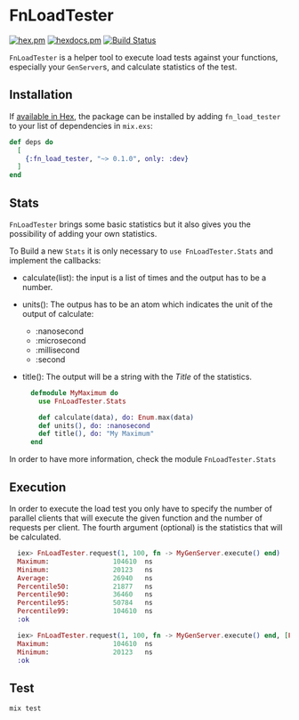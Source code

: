# FnLoadTester

[![hex.pm](https://img.shields.io/hexpm/v/fn_load_tester.svg?style=flat-square)](https://hex.pm/packages/fn_load_tester) [![hexdocs.pm](https://img.shields.io/badge/docs-latest-green.svg?style=flat-square)](https://hexdocs.pm/fn_load_tester/) [![Build Status](https://travis-ci.org/mendrugory/fn_load_tester.svg?branch=master)](https://travis-ci.org/mendrugory/fn_load_tester)

`FnLoadTester` is a helper tool to execute load tests against your functions, especially your `GenServer`s, and calculate statistics of the test.

## Installation

If [available in Hex](https://hex.pm/docs/publish), the package can be installed
by adding `fn_load_tester` to your list of dependencies in `mix.exs`:

```elixir
def deps do
  [
    {:fn_load_tester, "~> 0.1.0", only: :dev}
  ]
end
```

## Stats

`FnLoadTester` brings some basic statistics but it also gives you the possibility of adding your own statistics.

To Build a new `Stats` it is only necessary to `use FnLoadTester.Stats` and implement the callbacks:

* calculate(list): the input is a list of times and the output has to be a number.
* units(): The outpus has to be an atom which indicates the unit of the output of calculate:
  * :nanosecond
  * :microsecond
  * :millisecond
  * :second
* title(): The output will be a string with the _Title_ of the statistics.

  ```elixir
    defmodule MyMaximum do
      use FnLoadTester.Stats

      def calculate(data), do: Enum.max(data)
      def units(), do: :nanosecond
      def title(), do: "My Maximum"
    end
  ```

In order to have more information, check the module `FnLoadTester.Stats`

## Execution

In order to execute the load test you only have to specify the number of parallel clients that will execute the given function and the number of requests per client. The fourth argument (optional) is the statistics that will be calculated.

  ```elixir
    iex> FnLoadTester.request(1, 100, fn -> MyGenServer.execute() end)
    Maximum:                104610  ns
    Minimum:                20123   ns
    Average:                26940   ns
    Percentile50:           21877   ns
    Percentile90:           36460   ns
    Percentile95:           50784   ns
    Percentile99:           104610  ns
    :ok
  ```

  ```elixir
    iex> FnLoadTester.request(1, 100, fn -> MyGenServer.execute() end, [FnLoadTester.Stats.Maximum, FnLoadTester.Stats.Minimum])
    Maximum:                104610  ns
    Minimum:                20123   ns
    :ok
  ```


## Test

  ```bash
  mix test
  ```